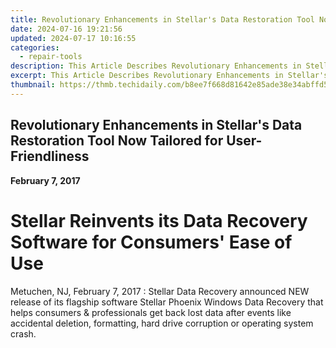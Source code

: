 ```yaml
---
title: Revolutionary Enhancements in Stellar's Data Restoration Tool Now Tailored for User-Friendliness
date: 2024-07-16 19:21:56
updated: 2024-07-17 10:16:55
categories:
  - repair-tools
description: This Article Describes Revolutionary Enhancements in Stellar's Data Restoration Tool Now Tailored for User-Friendliness
excerpt: This Article Describes Revolutionary Enhancements in Stellar's Data Restoration Tool Now Tailored for User-Friendliness
thumbnail: https://thmb.techidaily.com/b8ee7f668d81642e85ade38e34abffd540ab85d6f715874a1c53fa95c5d6dc9a.png
---
```


## Revolutionary Enhancements in Stellar's Data Restoration Tool Now Tailored for User-Friendliness

**February 7, 2017**

# **Stellar Reinvents its Data Recovery Software for Consumers' Ease of Use**

Metuchen, NJ, February 7, 2017 : Stellar Data Recovery announced NEW release of its flagship software Stellar Phoenix Windows Data Recovery that helps consumers & professionals get back lost data after events like accidental deletion, formatting, hard drive corruption or operating system crash.


<ins class="adsbygoogle"
     style="display:block"
     data-ad-format="autorelaxed"
     data-ad-client="ca-pub-7571918770474297"
     data-ad-slot="1223367746"></ins>



<ins class="adsbygoogle"
     style="display:block"
     data-ad-client="ca-pub-7571918770474297"
     data-ad-slot="8358498916"
     data-ad-format="auto"
     data-full-width-responsive="true"></ins>
